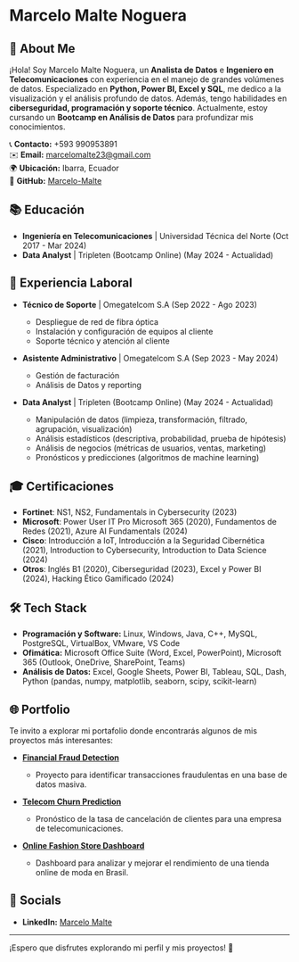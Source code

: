 # Marcelo Malte Noguera

## 💫 About Me
¡Hola! Soy Marcelo Malte Noguera, un **Analista de Datos** e **Ingeniero en Telecomunicaciones** con experiencia en el manejo de grandes volúmenes de datos. Especializado en **Python, Power BI, Excel y SQL**, me dedico a la visualización y el análisis profundo de datos. Además, tengo habilidades en **ciberseguridad, programación y soporte técnico**. Actualmente, estoy cursando un **Bootcamp en Análisis de Datos** para profundizar mis conocimientos.

📞 **Contacto:** +593 990953891  
✉️ **Email:** marcelomalte23@gmail.com  
🌍 **Ubicación:** Ibarra, Ecuador  
🔗 **GitHub:** [Marcelo-Malte](https://github.com/Marcelo-Malte)

## 📚 Educación
- **Ingeniería en Telecomunicaciones** | Universidad Técnica del Norte (Oct 2017 - Mar 2024)
- **Data Analyst** | Tripleten (Bootcamp Online) (May 2024 - Actualidad)

## 💼 Experiencia Laboral
- **Técnico de Soporte** | Omegatelcom S.A (Sep 2022 - Ago 2023)
  - Despliegue de red de fibra óptica
  - Instalación y configuración de equipos al cliente
  - Soporte técnico y atención al cliente

- **Asistente Administrativo** | Omegatelcom S.A (Sep 2023 - May 2024)
  - Gestión de facturación
  - Análisis de Datos y reporting

- **Data Analyst** | Tripleten (Bootcamp Online) (May 2024 - Actualidad)
  - Manipulación de datos (limpieza, transformación, filtrado, agrupación, visualización)
  - Análisis estadísticos (descriptiva, probabilidad, prueba de hipótesis)
  - Análisis de negocios (métricas de usuarios, ventas, marketing)
  - Pronósticos y predicciones (algoritmos de machine learning)

## 🎓 Certificaciones
- **Fortinet**: NS1, NS2, Fundamentals in Cybersecurity (2023)
- **Microsoft**: Power User IT Pro Microsoft 365 (2020), Fundamentos de Redes (2021), Azure AI Fundamentals (2024)
- **Cisco**: Introducción a IoT, Introducción a la Seguridad Cibernética (2021), Introduction to Cybersecurity, Introduction to Data Science (2024)
- **Otros**: Inglés B1 (2020), Ciberseguridad (2023), Excel y Power BI (2024), Hacking Ético Gamificado (2024)

## 🛠️ Tech Stack
- **Programación y Software:** Linux, Windows, Java, C++, MySQL, PostgreSQL, VirtualBox, VMware, VS Code
- **Ofimática:** Microsoft Office Suite (Word, Excel, PowerPoint), Microsoft 365 (Outlook, OneDrive, SharePoint, Teams)
- **Análisis de Datos:** Excel, Google Sheets, Power BI, Tableau, SQL, Dash, Python (pandas, numpy, matplotlib, seaborn, scipy, scikit-learn)

## 🌐 Portfolio
Te invito a explorar mi portafolio donde encontrarás algunos de mis proyectos más interesantes:

- **[Financial Fraud Detection](#)**
  - Proyecto para identificar transacciones fraudulentas en una base de datos masiva.

- **[Telecom Churn Prediction](#)**
  - Pronóstico de la tasa de cancelación de clientes para una empresa de telecomunicaciones.

- **[Online Fashion Store Dashboard](#)**
  - Dashboard para analizar y mejorar el rendimiento de una tienda online de moda en Brasil.

## 💬 Socials
- **LinkedIn:** [Marcelo Malte](https://www.linkedin.com/in/marcelo-malte)

---

¡Espero que disfrutes explorando mi perfil y mis proyectos! 🚀


